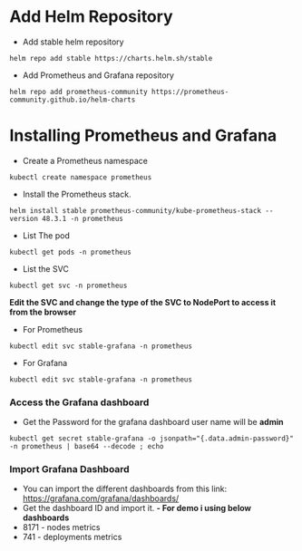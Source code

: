 # Add Helm Repository
- Add stable helm repository
```
helm repo add stable https://charts.helm.sh/stable
```
- Add Prometheus and Grafana repository
```
helm repo add prometheus-community https://prometheus-community.github.io/helm-charts
```
# Installing Prometheus and Grafana

- Create a Prometheus namespace
```
kubectl create namespace prometheus
```
- Install the Prometheus stack.
```
helm install stable prometheus-community/kube-prometheus-stack --version 48.3.1 -n prometheus
```
- List The pod
```
kubectl get pods -n prometheus
```
- List the SVC
```
kubectl get svc -n prometheus
```
**Edit the SVC and change the type of the SVC to NodePort to access it from the browser**
- For Prometheus
```
kubectl edit svc stable-grafana -n prometheus
```
- For Grafana
```
kubectl edit svc stable-grafana -n prometheus
```
### Access the Grafana dashboard
- Get the Password for the grafana dashboard user name will be **admin**
```
kubectl get secret stable-grafana -o jsonpath="{.data.admin-password}" -n prometheus | base64 --decode ; echo
```
### Import Grafana Dashboard
- You can import the different dashboards from this link: https://grafana.com/grafana/dashboards/
- Get the dashboard ID and import it.
**- For demo i using below dashboards**
- 8171 - nodes metrics
- 741 - deployments metrics
